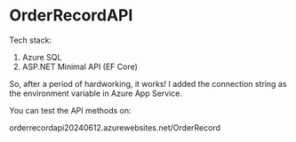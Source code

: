 # OrderRecordAPI

Tech stack:
1. Azure SQL
2. ASP.NET Minimal API (EF Core)

So, after a period of hardworking, it works! I added the connection string as the environment variable in Azure App Service.

You can test the API methods on:

orderrecordapi20240612.azurewebsites.net/OrderRecord
